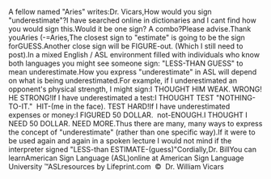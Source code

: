A fellow named "Aries" writes:Dr. Vicars,How would you sign
		"underestimate"?I have searched online in dictionaries and I cant find
		how you would sign this.Would it be one sign? A combo?Please advise.Thank youAries (-=Aries,The closest sign to "estimate" is going to be the sign forGUESS.Another close sign will be FIGURE-out. (Which I still need to post).In a mixed English / ASL environment filled with individuals who know 
		both languages you might see someone sign: "LESS-THAN GUESS" to mean 
		underestimate.How you express "underestimate" in ASL will depend on what is being 
		underestimated.For example, if I underestimated an opponent's physical strength, I 
		might sign:I THOUGHT HIM WEAK. WRONG! HE STRONG!If I have underestimated a test:I THOUGHT TEST "NOTHING-TO-IT."  HIT-(me in the face). 
		TEST HARD!If I have underestimated expenses or money:I FIGURED 50 DOLLAR.  not-ENOUGH.I THOUGHT I NEED 50 DOLLAR. NEED MORE.Thus there are many, many ways to express the concept of "underestimate" 
		(rather than one specific way).If it were to be used again and again in a spoken lecture I would not 
		mind if the interpreter signed "LESS-than ESTIMATE-(guess)"Cordially,Dr. BillYou can learnAmerican Sign Language (ASL)online at American Sign Language University ™ASLresources by Lifeprint.com  ©  Dr. William Vicars